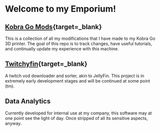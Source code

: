 # Welcome to my Emporium!

## [Kobra Go Mods](https://gyrohammer.github.io/KGM/){target=_blank}
This is a collection of all my modifications that I have made to my Kobra Go 3D printer. The goal of this repo is to track changes, have useful tutorials, and continually update my experience with this machine.

## [Twitchyfin](https://github.com/Gyrohammer/twitchyfin-docker){target=_blank}
A twitch vod downloader and sorter, akin to JellyFin. This project is in extremely early development stages and will be continued at some point (tm).

## Data Analytics
Currently developed for internal use at my company, this software may at one point see the light of day. Once stripped of all its sensitive aspects, anyway.
